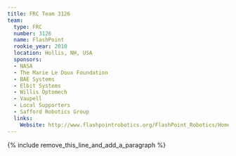 ```yaml
---
title: FRC Team 3126
team:
  type: FRC
  number: 3126
  name: FlashPoint
  rookie_year: 2010
  location: Hollis, NH, USA
  sponsors:
  - NASA
  - The Marie Le Doux Foundation
  - BAE Systems
  - Elbit Systems
  - Willis Optomech
  - Vaupell
  - Local Supporters
  - Safford Robotics Group
  links:
    Website: http://www.flashpointrobotics.org/FlashPoint_Robotics/Home.html
---
```


{% include remove_this_line_and_add_a_paragraph %}